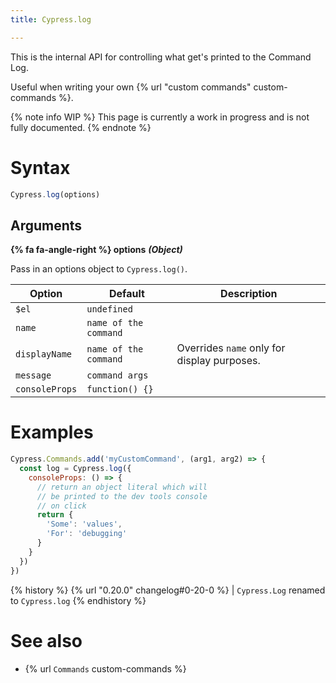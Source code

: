 ```yaml
---
title: Cypress.log

---
```


This is the internal API for controlling what get's printed to the Command Log.

Useful when writing your own {% url "custom commands" custom-commands %}.

{% note info WIP %}
This page is currently a work in progress and is not fully documented.
{% endnote %}

# Syntax

```javascript
Cypress.log(options)
```

## Arguments

**{% fa fa-angle-right %} options**  ***(Object)***

Pass in an options object to `Cypress.log()`.

Option | Default | Description
--- | --- | ---
`$el` | `undefined` |
`name` | `name of the command` |
`displayName` | `name of the command` | Overrides `name` only for display purposes.
`message` | `command args` |
`consoleProps` | `function() {}` |

# Examples

```javascript
Cypress.Commands.add('myCustomCommand', (arg1, arg2) => {
  const log = Cypress.log({
    consoleProps: () => {
      // return an object literal which will
      // be printed to the dev tools console
      // on click
      return {
        'Some': 'values',
        'For': 'debugging'
      }
    }
  })
})
```

{% history %}
{% url "0.20.0" changelog#0-20-0 %} | `Cypress.Log` renamed to `Cypress.log`
{% endhistory %}

# See also

- {% url `Commands` custom-commands %}
